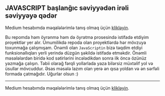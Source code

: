 ## JAVASCRIPT başlanğıc səviyyədən irəli səviyyəyə qədər

Medium hesabımda məqalələrimlə tanış olmaq üçün [klikləyin](https://medium.com/@rasuljangirli).


Bu repomda həm öyrənmə həm də öyrətmə prosesində istifadə etdiyim proyektlər yer alır. Ümumilikdə repoda olan proyektlərdə hər mövzuya toxunmağa çalışmışam. Önəmli olan `JavaScriptin` bizə təqdim etdiyi funksionallıqları yerli yerində düzgün şəkildə istifadə etməkdir. Önəmli məsələlərdən biridə kod sətirlərini incələdikdən sonra ilk öncə özünüz yazmağa çalışın. Təbii olarağ fərqli yollarlada yaza bilərsiz müxtəlif yol və üsullar mövcuddur. Əsas məsələ lazım olan yerə ən qısa yoldan və ən sərfəli formada çatmağıdır. Uğurlar olsun :)







---

Medium hesabımda məqalələrimlə tanış olmaq üçün [klikləyin](https://medium.com/@rasuljangirli).
